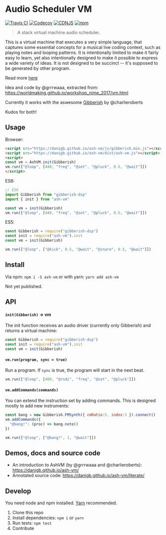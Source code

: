 # Audio Scheduler VM
[![Travis CI](https://img.shields.io/travis/danigb/ash-vm/master.svg)](https://travis-ci.org/danigb/ash-vm)
[![Codecov](https://img.shields.io/codecov/c/github/danigb/ash-vm/master.svg)](https://codecov.io/gh/danigb/ash-vm)
[![CDNJS](https://img.shields.io/cdnjs/v/ash-vm.svg?colorB=ff69b4)](https://cdnjs.com/libraries/ash-vm)
[![npm](https://img.shields.io/npm/v/ash-vm.svg?colorB=ff69b4)](https://www.npmjs.org/package/ash-vm)

> A stack virtual machine audio scheduler.

This is a virtual machine that executes a very simple language, that captures some essential concepts for a musical live coding context, such as playing notes and looping patterns. It is intentionally limited to make it fairly easy to learn, yet also intentionally designed to make it possible to express a wide variety of ideas. It is not designed to be succinct -- it's supposed to be generated by other program.

Read more [here](https://danigb.github.io/ash-vm/)

Idea and code by @grrrwaaa, extracted from:
https://worldmaking.github.io/workshop_nime_2017/vm.html

Currently it works with the aswesome [Gibberish](https://github.com/charlieroberts/Gibberish) by @charlieroberts

Kudos for both!

## Usage

Browser:

```html
<script src="https://danigb.github.io/ash-vm/js/gibberish.min.js"></script>
<script src="https://danigb.github.io/ash-vm/dist/ash-vm.js"></script>
<script>
const vm = AshVM.init(Gibberish)
vm.run(["@loop", [440, "freq", "@set", "@pluck", 0.5, "@wait"]])
</script>
```

ES6:

```js
// ES6
import Gibberish from "gibberish-dsp"
import { init } from "ash-vm"

const vm = init(Gibberish)
vm.run(["@loop", [440, "freq", "@set", "@pluck", 0.5, "@wait"]])
```

ES5:


```js
const Gibberish = require("gibberish-dsp")
const init = require("ash-vm").init
const vm = init(Gibberish)

vm.run(["@loop", ["@kick", 0.5, "@wait", "@snare", 0.5, "@wait"]])
```

## Install

Via npm: `npm i -S ash-vm` or with yarn: `yarn add ash-vm`

Not yet published.

## API

#### `init(Gibberish)` → vm

The init function receives an audio driver (currently only Gibberish) and returns a virtual machine:

```js
const Gibberish = require("gibberish-dsp")
const init = require("ash-vm").init
const vm = init(Gibberish)
```

#### `vm.run(program, sync = true)`

Run a program. If `sync` is true, the program will start in the next beat.

```js
vm.run(["@loop", [400, "@rndi", "freq", "@set", "@pluck"]])
```

#### `vm.addCommands(commands)`

You can extend the instruction set by adding commands. This is designed mostly to add new instruments:

```js
const bang = new Gibberish.FMSynth({ cmRatio:5, index:3 }).connect()
vm.addCommands({
  "@bang!": (proc) => bang.note()
})

vm.run(["@loop", ["@bang!", 1, "@wait"]])
```

## Demos, docs and source code

- An introduction to AshVM (by @grrrwaaa and @charlieroberts): https://danigb.github.io/ash-vm/
- Annotated source code: https://danigb.github.io/ash-vm/literate/

## Develop

You need node and npm installed. [Yarn](https://yarnpkg.com/en/docs/install) recommended.

1. Clone this repo
2. Install dependencies: `npm i` or `yarn`
3. Run tests: `npm test`
4. Contribute
